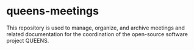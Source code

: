 # queens-meetings
This repository is used to manage, organize, and archive meetings and related documentation for the coordination of the open-source software project QUEENS.
